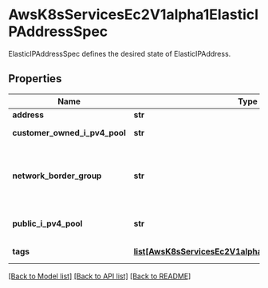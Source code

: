 # AwsK8sServicesEc2V1alpha1ElasticIPAddressSpec

ElasticIPAddressSpec defines the desired state of ElasticIPAddress.
## Properties
Name | Type | Description | Notes
------------ | ------------- | ------------- | -------------
**address** | **str** | [EC2-VPC] The Elastic IP address to recover or an IPv4 address from an address pool. | [optional] 
**customer_owned_i_pv4_pool** | **str** | The ID of a customer-owned address pool. Use this parameter to let Amazon EC2 select an address from the address pool. Alternatively, specify a specific address from the address pool. | [optional] 
**network_border_group** | **str** | A unique set of Availability Zones, Local Zones, or Wavelength Zones from which Amazon Web Services advertises IP addresses. Use this parameter to limit the IP address to this location. IP addresses cannot move between network border groups.   Use DescribeAvailabilityZones (https://docs.aws.amazon.com/AWSEC2/latest/APIReference/API_DescribeAvailabilityZones.html) to view the network border groups.   You cannot use a network border group with EC2 Classic. If you attempt this operation on EC2 Classic, you receive an InvalidParameterCombination error. | [optional] 
**public_i_pv4_pool** | **str** | The ID of an address pool that you own. Use this parameter to let Amazon EC2 select an address from the address pool. To specify a specific address from the address pool, use the Address parameter instead. | [optional] 
**tags** | [**list[AwsK8sServicesEc2V1alpha1DHCPOptionsSpecTags]**](AwsK8sServicesEc2V1alpha1DHCPOptionsSpecTags.md) | The tags. The value parameter is required, but if you don&#39;t want the tag to have a value, specify the parameter with no value, and we set the value to an empty string. | [optional] 

[[Back to Model list]](../README.md#documentation-for-models) [[Back to API list]](../README.md#documentation-for-api-endpoints) [[Back to README]](../README.md)


